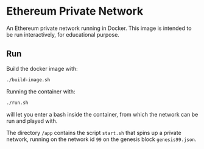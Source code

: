 Ethereum Private Network
========================

An Ethereum private network running in Docker. This image is intended to be run interactively, for educational purpose.

## Run
Build the docker image with:

```bash
./build-image.sh
```

Running the container with:

```bash
./run.sh
```

will let you enter a bash inside the container, from which the network can be run and played with.

The directory `/app` contains the script `start.sh` that spins up a private network, running on the network id `99` on the genesis block `genesis99.json`.



